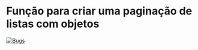 # Função para criar uma paginação de listas com objetos

[![Bugs](https://sonarcloud.io/api/project_badges/measure?project=danielLeiteSilva_api-mega-sena&metric=bugs)](https://sonarcloud.io/summary/new_code?id=danielLeiteSilva_api-mega-sena)
